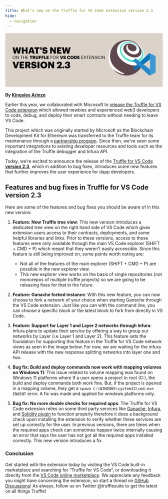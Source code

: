 ```yaml
---
title: What’s new on the Truffle for VS Code extension version 2.3
hide:
  - navigation
---
```


![truffle vs code extension - banner](./Blog_header_vscode_v2.3.png)

**By [Kingsley Arinze](https://twitter.com/heydamali)**

Earlier this year, we collaborated with Microsoft to [release the Truffle for VS Code extension](https://trufflesuite.com/blog/build-on-web3-with-truffle-vs-code-extension) which allowed newbies and experienced web3 developers to code, debug, and deploy their smart contracts without needing to leave VS Code.

This project which was originally started by Microsoft as the Blockchain Development Kit for Ethereum was transferred to the Truffle team for its maintenance through a [partnership program](https://consensys.net/blog/press-release/consensys-expands-blockchain-service-capabilities-on-microsoft-azure). Since then, we’ve seen some important integrations to existing developer resources and tools such as the integration of the Truffle debugger and Infura API.

Today, we’re excited to announce the release of the [Truffle for VS Code **version 2.3**](https://marketplace.visualstudio.com/items?itemName=trufflesuite-csi.truffle-vscode), which in addition to bug fixes, introduces some new features that further improves the user experience for dapp developers.

## Features and bug fixes in Truffle for VS Code version 2.3

Here are some of the features and bug fixes you should be aware of in this new version:

1. **Feature: New Truffle tree view**: This new version introduces a dedicated tree view on the right hand side of VS Code which gives extension users access to their contracts, deployments, and some helpful libraries and links. Prior to these versions, access to these features were only available through the main VS Code explorer (SHIFT + CMD + P) which meant that they weren't easily accessible. Since this feature is still being improved on, some points worth noting are:
     - Not all of the features of the main explorer (SHIFT + CMD + P) are possible in the new explorer view.
     - This new explorer view works on the basis of single repositories (not monorepos of multiple truffle projects) so we are going to be releasing fixes for that in the future.

2. **Feature: Ganache forked instance**: With this new feature, you can now choose to fork a network of your choice when starting Ganache through the VS Code extension. Just like you can with the command line, you can choose a specific block or the latest block to fork from directly in VS Code.

3. **Feature: Support for Layer 1 and Layer 2 networks through Infura**: Infura plans to update their service by offering a way to group our networks by Layer (i.e Layer 1 and Layer 2). This feature sets the foundation for supporting this feature in the Truffle for VS Code network views as seen in the image below. For now, we are waiting for the infura API release with the new response splitting networks into layer one and two.

4. **Bug fix: Build and deploy commands now work with mapping volumes on Windows 11**: This issue related to volume mapping was found on Windows 11 platforms where If a user opens a project in root (C:), the build and deploy commands both work fine. But, if the project is opened in a mapping volume, they get a `spawn C:\WINDOWS\system32\cmd.exe ENOENT` error. A fix was made and applied for windows platforms only.

5. **Bug fix: No more double checks for required apps**: The Truffle for VS Code extension relies on some third party services like [Ganache](https://trufflesuite.com/ganache), [Infura](https://infura.io?utm_source=truffle&utm_medium=referral&utm_campaign=2022_Jul_whats-new-on-the-truffle-for-vs-code-extension-version-2.3_content_content), and [Solidity plugin](https://docs.soliditylang.org/en/latest) to function properly therefore it does a background check upon installing the extension to verify whether these services are set up correctly for the user. In previous versions, there are times when the required apps check can sometimes happen twice internally causing an error that says the user has not got all the required apps installed correctly. This new version introduces a fix.
### Conclusion
Get started with the extension today by visiting the VS Code built-in marketplace and searching for “Truffle for VS Code”, or downloading it directly from the [VS Code online marketplace](https://marketplace.visualstudio.com/items?itemName=trufflesuite-csi.truffle-vscode). We appreciate any feedback you might have concerning the extension, so start a thread on [GitHub Discussions](https://github.com/orgs/trufflesuite/discussions/categories/vscode-extension)! As always, follow us on Twitter @trufflesuite to get the latest on all things Truffle!